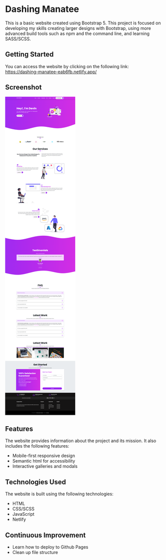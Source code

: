 # Dashing Manatee

This is a basic website created using Bootstrap 5. This project is focused on developing my skills creating larger designs with Bootstrap, using more advanced build tools such as npm and the command line, and learning SASS/SCSS.

## Getting Started

You can access the website by clicking on the following link: https://dashing-manatee-eab6fb.netlify.app/


## Screenshot

![Screenshot](/images/screenshot.png)

## Features

The website provides information about the project and its mission. It also includes the following features:

- Mobile-first responsive design 
- Semantic html for accessibility
- Interactive galleries and modals

## Technologies Used

The website is built using the following technologies:

- HTML
- CSS/SCSS
- JavaScript
- Netlify

## Continuous Improvement

- Learn how to deploy to Github Pages
- Clean up file structure


